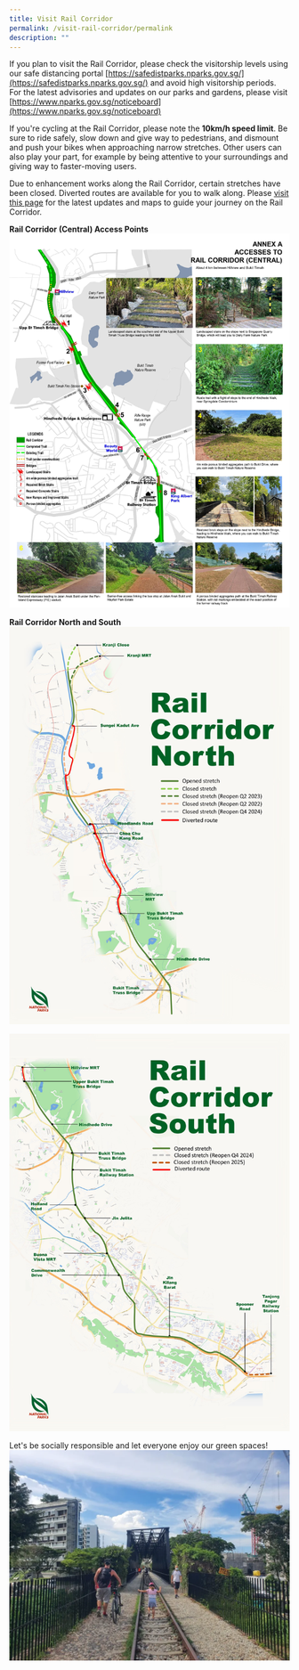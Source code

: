 ```yaml
---
title: Visit Rail Corridor
permalink: /visit-rail-corridor/permalink
description: ""
---
```

If you plan to visit the Rail Corridor, please check the visitorship levels using our safe distancing portal [https://safedistparks.nparks.gov.sg/](https://safedistparks.nparks.gov.sg/) and avoid high visitorship periods. For the latest advisories and updates on our parks and gardens, please visit [https://www.nparks.gov.sg/noticeboard](https://www.nparks.gov.sg/noticeboard)

If you're cycling at the Rail Corridor, please note the **10km/h speed limit**. Be sure to ride safely, slow down and give way to pedestrians, and dismount and push your bikes when approaching narrow stretches. Other users can also play your part, for example by being attentive to your surroundings and giving way to faster-moving users.
 
Due to enhancement works along the Rail Corridor, certain stretches have been closed. Diverted routes are available for you to walk along. Please [visit this page](https://nparks-test1-staging.netlify.app/enhancement-plans/overview) for the latest updates and maps to guide your journey on the Rail Corridor.

**Rail Corridor (Central) Access Points**
![rc central](/images/RC%20Central%20jpg.jpg)

**Rail Corridor North and South**
![rail corridor north](/images/RC%20North/RC%20North%20Map_07012022.jpg)

![rc south](/images/RC%20South/RC%20South%20Map_Oct%202021.jpg)

Let's be socially responsible and let everyone enjoy our green spaces!
![](/images/Rail%20Corridor_pls%20dismount.png)